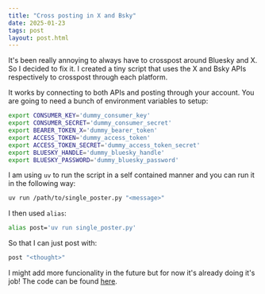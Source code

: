 ```yaml
---
title: "Cross posting in X and Bsky"
date: 2025-01-23
tags: post
layout: post.html
---
```


It's been really annoying to always have to crosspost around Bluesky and X.
So I decided to fix it. I created a tiny script that uses the X and Bsky APIs
respectively to crosspost through each platform.

It works by connecting to both APIs and posting through your account. You are
going to need a bunch of environment variables to setup:

```bash
export CONSUMER_KEY='dummy_consumer_key'
export CONSUMER_SECRET='dummy_consumer_secret'
export BEARER_TOKEN_X='dummy_bearer_token'
export ACCESS_TOKEN='dummy_access_token'
export ACCESS_TOKEN_SECRET='dummy_access_token_secret'
export BLUESKY_HANDLE='dummy_bluesky_handle'
export BLUESKY_PASSWORD='dummy_bluesky_password'
```

I am using `uv` to run the script in a self contained manner and you can run it
in the following way:

```bash
uv run /path/to/single_poster.py "<message>"
```

I then used `alias`:

```bash
alias post='uv run single_poster.py'
```

So that I can just post with:

```bash
post "<thought>"
```

I might add more funcionality in the future but for now it's already doing it's
job! The code can be found [here](https://github.com/snat-s/m/blob/main/bsky/single_poster.py).
